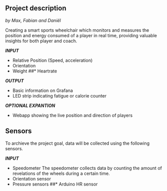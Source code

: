 ## Project description
*by Max, Fabian and Daniël*

Creating a smart sports wheelchair which monitors and measures the position and energy consumed of a player in real time, providing valuable insights for both player and coach.

__*INPUT*__
* Relative Position (Speed, acceleration)
* Orientation
* Weight
##* Heartrate

__*OUTPUT*__
* Basic information on Grafana
* LED strip indicating fatigue or calorie counter


__*OPTIONAL EXPANTION*__
* Webapp showing the live position and direction of players


## Sensors

To archieve the project goal, data will be collected using the following sensors.

__*INPUT*__
* Speedometer
The speedometer collects data by counting the amount of revelations of the wheels during a certain time. 
* Orientation sensor
* Pressure sensors
##* Arduino HR sensor  
